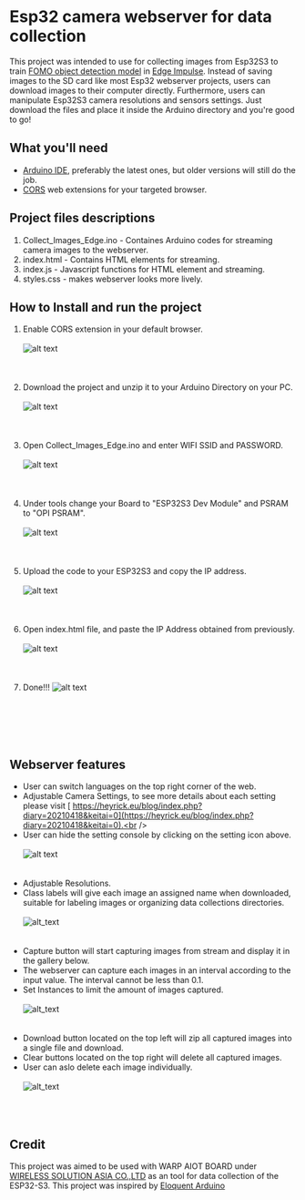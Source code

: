 # Esp32 camera webserver for data collection
This project was intended to use for collecting images from Esp32S3 to train [FOMO object detection model](https://edge-impulse.gitbook.io/docs/edge-impulse-studio/learning-blocks/object-detection/fomo-object-detection-for-constrained-devices) in [Edge Impulse](https://edgeimpulse.com/). Instead of saving images to the SD card like most Esp32 webserver projects, users can download images to their computer directly. Furthermore, users can manipulate Esp32S3 camera resolutions and sensors settings. Just download the files and place it inside the Arduino directory and you're good to go! 

## What you'll need
- [Arduino IDE](https://www.arduino.cc/en/software), preferably the latest ones, but older versions will still do the job.
- [CORS](https://chromewebstore.google.com/detail/allow-cors-access-control/lhobafahddgcelffkeicbaginigeejlf?hl=en) web extensions for your targeted browser.

## Project files descriptions

1. Collect_Images_Edge.ino - Containes Arduino codes for streaming camera images to the webserver.
2. index.html - Contains HTML elements for streaming.
3. index.js - Javascript functions for HTML element and streaming.
4. styles.css - makes webserver looks more lively.


## How to Install and run the project

1. Enable CORS extension in your default browser.<br /><br />
![alt text](/Images_for_readme/CORS.PNG)
<br /><br /><br /><br />
2. Download the project and unzip it to your Arduino Directory on your PC. <br /><br />
![alt text](/Images_for_readme/folder_directory.PNG)
<br /><br /><br /><br />
3. Open Collect_Images_Edge.ino and enter WIFI SSID and PASSWORD.<br /><br />
![alt text](/Images_for_readme/ssidPassword.PNG)
<br /><br /><br /><br />
4. Under tools change your Board to "ESP32S3 Dev Module" and PSRAM to "OPI PSRAM".<br /><br />
![alt text](/Images_for_readme/IDE_configure.PNG)
<br /><br /><br /><br />
5. Upload the code to your ESP32S3 and copy the IP address. <br /><br />
![alt text](/Images_for_readme/ip_IDE.PNG)
<br /><br /><br /><br />
6. Open index.html file, and paste the IP Address obtained from previously.<br /><br />
![alt text](/Images_for_readme/ip_prompt.PNG)
<br /><br /><br /><br />
7. Done!!!
![alt text](/Images_for_readme/done.PNG)<br /><br />
<br /><br /><br /><br />
## Webserver features
- User can switch languages on the top right corner of the web.<br />
- Adjustable Camera Settings, to see more details about each setting please visit [
https://heyrick.eu/blog/index.php?diary=20210418&keitai=0](https://heyrick.eu/blog/index.php?diary=20210418&keitai=0).<br />
- User can hide the setting console by clicking on the setting icon above.<br /><br />
![alt text](/Images_for_readme/setting.PNG)
<br /><br /><br />
- Adjustable Resolutions. <br />
- Class labels will give each image an assigned name when downloaded, suitable for labeling images or organizing data collections directories.<br /><br />
![alt_text](/Images_for_readme/resolution_class.PNG)
<br /><br /><br />
- Capture button will start capturing images from stream and display it in the gallery below. <br />
- The webserver can capture each images in an interval according to the input value. The interval cannot be less than 0.1.  <br />
- Set Instances to limit the amount of images captured.<br /> <br />
![alt_text](/Images_for_readme/capture_console.PNG)
<br /><br /> <br />
- Download button located on the top left will zip all captured images into a single file and download.<br />
- Clear buttons located on the top right will delete all captured images.<br />
- User can aslo delete each image individually.<br /><br />
![alt_text](/Images_for_readme/gallery_img.PNG)
<br /> <br /><br /> <br />
## Credit
This project was aimed to be used with WARP AIOT BOARD under [WIRELESS SOLUTION ASIA CO.,LTD](https://wirelesssolution.asia/) as an tool for data collection of the ESP32-S3. This project was inspired by [Eloquent Arduino](https://eloquentarduino.com/posts/esp32-cam-object-detection)
